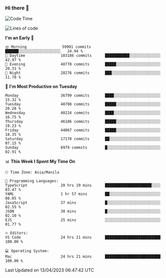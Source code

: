 ### Hi there 👋

<!--START_SECTION:waka-->
![Code Time](http://img.shields.io/badge/Code%20Time-3%2C841%20hrs%2035%20mins-blue)

![Lines of code](https://img.shields.io/badge/From%20Hello%20World%20I%27ve%20Written-98.8%20million%20lines%20of%20code-blue)

**I'm an Early 🐤** 

```text
🌞 Morning                59901 commits       ██████░░░░░░░░░░░░░░░░░░░   24.94 % 
🌆 Daytime                103186 commits      ███████████░░░░░░░░░░░░░░   42.97 % 
🌃 Evening                48770 commits       █████░░░░░░░░░░░░░░░░░░░░   20.31 % 
🌙 Night                  28276 commits       ███░░░░░░░░░░░░░░░░░░░░░░   11.78 % 
```
📅 **I'm Most Productive on Tuesday** 

```text
Monday                   36799 commits       ████░░░░░░░░░░░░░░░░░░░░░   15.32 % 
Tuesday                  48708 commits       █████░░░░░░░░░░░░░░░░░░░░   20.28 % 
Wednesday                40224 commits       ████░░░░░░░░░░░░░░░░░░░░░   16.75 % 
Thursday                 46186 commits       █████░░░░░░░░░░░░░░░░░░░░   19.23 % 
Friday                   44067 commits       █████░░░░░░░░░░░░░░░░░░░░   18.35 % 
Saturday                 17170 commits       ██░░░░░░░░░░░░░░░░░░░░░░░   07.15 % 
Sunday                   6979 commits        █░░░░░░░░░░░░░░░░░░░░░░░░   02.91 % 
```


📊 **This Week I Spent My Time On** 

```text
🕑︎ Time Zone: Asia/Manila

💬 Programming Languages: 
TypeScript               20 hrs 19 mins      █████████████████████░░░░   83.47 % 
YAML                     1 hr 57 mins        ██░░░░░░░░░░░░░░░░░░░░░░░   08.05 % 
JavaScript               37 mins             █░░░░░░░░░░░░░░░░░░░░░░░░   02.55 % 
JSON                     30 mins             █░░░░░░░░░░░░░░░░░░░░░░░░   02.10 % 
EJS                      25 mins             ░░░░░░░░░░░░░░░░░░░░░░░░░   01.77 % 

🔥 Editors: 
VS Code                  24 hrs 21 mins      █████████████████████████   100.00 % 

💻 Operating System: 
Mac                      24 hrs 21 mins      █████████████████████████   100.00 % 
```


 Last Updated on 13/04/2023 06:47:42 UTC
<!--END_SECTION:waka-->


<!--
**rad182/rad182** is a ✨ _special_ ✨ repository because its `README.md` (this file) appears on your GitHub profile.

Here are some ideas to get you started:

- 🔭 I’m currently working on ...
- 🌱 I’m currently learning ...
- 👯 I’m looking to collaborate on ...
- 🤔 I’m looking for help with ...
- 💬 Ask me about ...
- 📫 How to reach me: ...
- 😄 Pronouns: ...
- ⚡ Fun fact: ...
-->
